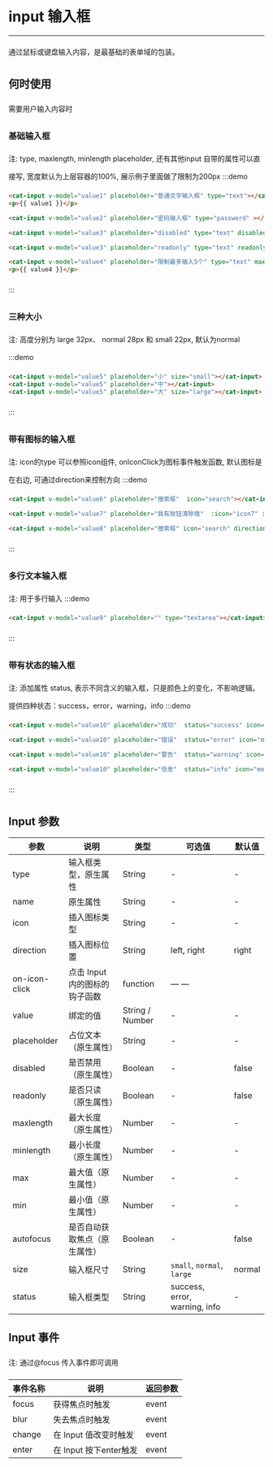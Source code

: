 # input 输入框

----

通过鼠标或键盘输入内容，是最基础的表单域的包装。

## 何时使用

需要用户输入内容时

### 基础输入框
注: type, maxlength, minlength placeholder, 还有其他input 自带的属性可以直接写, 宽度默认为上层容器的100%, 展示例子里面做了限制为200px
:::demo
```html
<cat-input v-model="value1" placeholder="普通文字输入框" type="text"></cat-input>
<p>{{ value1 }}</p>

<cat-input v-model="value2" placeholder="密码输入框" type="password" ></cat-input>

<cat-input v-model="value3" placeholder="disabled" type="text" disabled></cat-input>

<cat-input v-model="value3" placeholder="readonly" type="text" readonly></cat-input>

<cat-input v-model="value4" placeholder="限制最多输入5个" type="text" maxlength="5"></cat-input>
<p>{{ value4 }}</p>
```
:::

### 三种大小
注: 高度分别为 large  32px、 normal 28px 和 small 22px, 默认为normal
:::demo
```html
<cat-input v-model="value5" placeholder="小" size="small"></cat-input>
<cat-input v-model="value5" placeholder="中"></cat-input>
<cat-input v-model="value5" placeholder="大" size="large"></cat-input>
```
:::

### 带有图标的输入框
注: icon的type 可以参照icon组件, onIconClick为图标事件触发函数, 默认图标是在右边, 可通过direction来控制方向
:::demo
```html
<cat-input v-model="value6" placeholder="搜索框"  icon="search"></cat-input>

<cat-input v-model="value7" placeholder="我有按钮清除哦"  :icon="icon7" :on-icon-click="clear7"></cat-input>

<cat-input v-model="value8" placeholder="搜索框" icon="search" direction="left"></cat-input>
```
:::

### 多行文本输入框
注: 用于多行输入
:::demo
```html
<cat-input v-model="value9" placeholder="" type="textarea"></cat-input>
```
:::

### 带有状态的输入框
注: 添加属性 status, 表示不同含义的输入框，只是颜色上的变化，不影响逻辑。提供四种状态：success，error，warning，info
:::demo
```html
<cat-input v-model="value10" placeholder="成功"  status="success" icon="smile-o"></cat-input>

<cat-input v-model="value10" placeholder="错误"  status="error" icon="meh-o"></cat-input>

<cat-input v-model="value10" placeholder="警告"  status="warning" icon="meh-o"></cat-input>

<cat-input v-model="value10" placeholder="信息"  status="info" icon="meh-o"></cat-input>
```
:::

## Input 参数

| 参数      | 说明          | 类型      | 可选值                           | 默认值  |
|---------- |-------------- |---------- |--------------------------------  |-------- |
| type | 输入框类型，原生属性 | String | - | - |
| name | 原生属性 | String | - | - |
| icon | 插入图标类型 | String | - | - |
| direction| 插入图标位置 | String | left, right | right |
| on-icon-click |	点击 Input 内的图标的钩子函数 |	function |	—	—
| value | 绑定的值 | String / Number | - | - |
| placeholder | 占位文本（原生属性） | String | - | - |
| disabled | 是否禁用（原生属性） | Boolean | - | false |
| readonly | 是否只读（原生属性） | Boolean | - | false |
| maxlength | 最大长度（原生属性） | Number | - | - |
| minlength | 最小长度（原生属性） | Number | - | - |
| max | 最大值（原生属性） | Number | - | - |
| min | 最小值（原生属性） | Number | - | - |
| autofocus | 是否自动获取焦点（原生属性） | Boolean | - | false |
| size | 输入框尺寸 | String | `small`, `normal`, `large` | normal |
| status | 输入框类型 | String | success, error, warning, info | - |

## Input 事件
注: 通过@focus 传入事件即可调用

| 事件名称 | 说明          | 返回参数  |
|---------- |-------------- |---------- |
| focus | 获得焦点时触发 | event |
| blur | 失去焦点时触发 | event |
| change | 在 Input 值改变时触发 |	event |
| enter | 在 Input 按下enter触发 |	event |


<script>
export default {
  data() {
    return {
      value1: '',
      value2: '',
      value3: '',
      value4: '',
      value5: '',
      value6: '',
      value7: '我有按钮清除哦',
      icon7: 'close',
      value8: '',
      value9: '',
      value10: ''
    }
  },
  watch: {
    value7 () {
      this.icon7 = this.value7 ? 'close' : ''
    }
  },
  methods: {
    clear7 () {
      this.value7 = ''
    }
  }
}
</script>

<style lang="scss" scoped>
  .cat-input {
    display: block;
    width: 200px;
    margin: 10px 0;
  }

  p {
    line-height: 35px;
  }
</style>
